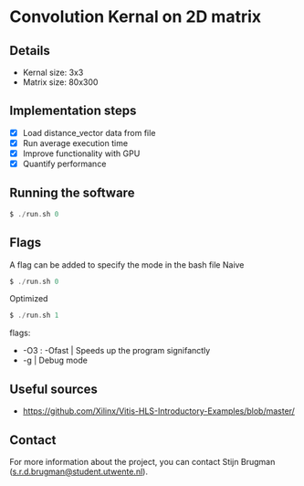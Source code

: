 # Convolution Kernal on 2D matrix



## Details
* Kernal size: 3x3
* Matrix size: 80x300

## Implementation steps
- [x] Load distance_vector data from file
- [x] Run average execution time
- [x] Improve functionality with GPU
- [x] Quantify performance

## Running the software
```c
$ ./run.sh 0
```

## Flags
A flag can be added to specify the mode in the bash file
Naive
```c
$ ./run.sh 0
```

Optimized
```c
$ ./run.sh 1
```

flags:
* -O3 : -Ofast | Speeds up the program signifanctly 
* -g | Debug mode

## Useful sources
- https://github.com/Xilinx/Vitis-HLS-Introductory-Examples/blob/master/

## Contact
For more information about the project, you can contact Stijn Brugman ([s.r.d.brugman@student.utwente.nl](mailto:s.r.d.brugman@student.utwente.nl)).
